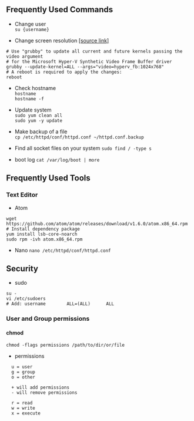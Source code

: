 
## Frequently Used Commands
- Change user  
`su {username}`

- Change screen resolution [[source link]](http://www.netometer.com/blog/?p=1663)
```
# Use "grubby" to update all current and future kernels passing the video argument
# for the Microsoft Hyper-V Synthetic Video Frame Buffer driver
grubby --update-kernel=ALL --args="video=hyperv_fb:1024x768"
# A reboot is required to apply the changes:
reboot
```
- Check hostname   
`hostname`  
`hostname -f`

- Update system  
`sudo yum clean all`  
`sudo yum -y update`

- Make backup of a file  
`cp /etc/httpd/conf/httpd.conf ~/httpd.conf.backup`

- Find all socket files on your system
`sudo find / -type s`

- boot log
`cat /var/log/boot | more`


## Frequently Used Tools
### Text Editor
- Atom  
```
wget https://github.com/atom/atom/releases/download/v1.6.0/atom.x86_64.rpm
# Install dependency package
yum install lsb-core-noarch
sudo rpm -ivh atom.x86_64.rpm
```

- Nano
`nano /etc/httpd/conf/httpd.conf`


## Security
- sudo
```
su -
vi /etc/sudoers
# Add: username        ALL=(ALL)      ALL
```

### User and Group permissions
#### chmod  
`chmod -flags permissions /path/to/dir/or/file`

- permissions
```
  u = user
  g = group
  o = other  

  + will add permissions
  - will remove permissions

  r = read
  w = write
  x = execute
```
